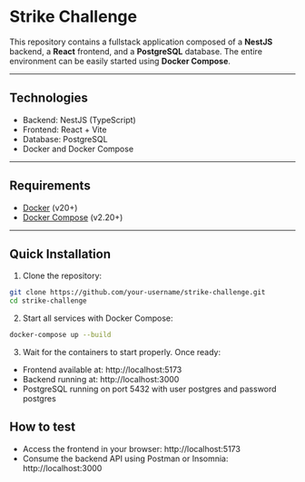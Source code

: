 # Strike Challenge

This repository contains a fullstack application composed of a **NestJS** backend, a **React** frontend, and a **PostgreSQL** database. The entire environment can be easily started using **Docker Compose**.

---

## Technologies

- Backend: NestJS (TypeScript)  
- Frontend: React + Vite  
- Database: PostgreSQL  
- Docker and Docker Compose  

---

## Requirements

- [Docker](https://docs.docker.com/get-docker/) (v20+)  
- [Docker Compose](https://docs.docker.com/compose/) (v2.20+)  

---

## Quick Installation

1. Clone the repository:

```bash
git clone https://github.com/your-username/strike-challenge.git
cd strike-challenge
```

2. Start all services with Docker Compose:
```bash
docker-compose up --build
```

3. Wait for the containers to start properly. Once ready:
- Frontend available at: http://localhost:5173
- Backend running at: http://localhost:3000
- PostgreSQL running on port 5432 with user postgres and password postgres

## How to test
- Access the frontend in your browser: http://localhost:5173
- Consume the backend API using Postman or Insomnia: http://localhost:3000